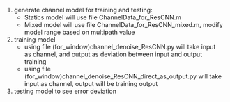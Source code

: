 1. generate channel model for training and testing:
   - Statics model will use file ChannelData_for_ResCNN.m
   - Mixed model will use file ChannelData_for_ResCNN_mixed.m, modify model range based on multipath value
2. training model
   - using file (for_window)channel_denoise_ResCNN.py will take input as channel, and output as deviation between input and output training
   - using file (for_window)channel_denoise_ResCNN_direct_as_output.py will take input as channel, output will be training output
3. testing model to see error deviation
